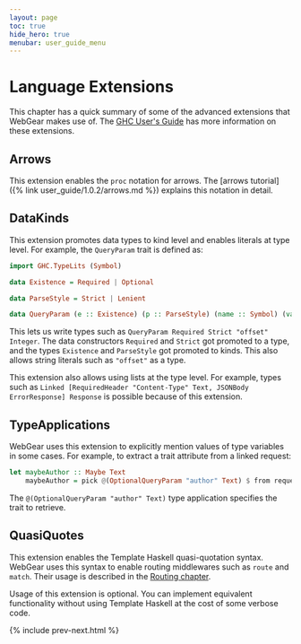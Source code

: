 ```yaml
---
layout: page
toc: true
hide_hero: true
menubar: user_guide_menu
---
```


# Language Extensions

This chapter has a quick summary of some of the advanced extensions that WebGear makes use of. The [GHC User's
Guide](https://downloads.haskell.org/~ghc/latest/docs/html/users_guide/index.html) has more information on these extensions.

## Arrows

This extension enables the `proc` notation for arrows. The [arrows tutorial]({% link user_guide/1.0.2/arrows.md %})
explains this notation in detail.

## DataKinds

This extension promotes data types to kind level and enables literals at type level. For example, the `QueryParam` trait
is defined as:

```haskell
import GHC.TypeLits (Symbol)

data Existence = Required | Optional

data ParseStyle = Strict | Lenient

data QueryParam (e :: Existence) (p :: ParseStyle) (name :: Symbol) (val :: Type) = QueryParam
```

This lets us write types such as `QueryParam Required Strict "offset" Integer`. The data constructors `Required` and
`Strict` got promoted to a type, and the types `Existence` and `ParseStyle` got promoted to kinds. This also allows
string literals such as `"offset"` as a type.

This extension also allows using lists at the type level. For example, types such as `Linked [RequiredHeader
"Content-Type" Text, JSONBody ErrorResponse] Response` is possible because of this extension.

## TypeApplications

WebGear uses this extension to explicitly mention values of type variables in some cases. For example, to extract a
trait attribute from a linked request:

```haskell
let maybeAuthor :: Maybe Text
    maybeAuthor = pick @(OptionalQueryParam "author" Text) $ from request
```

The `@(OptionalQueryParam "author" Text)` type application specifies the trait to retrieve.

## QuasiQuotes

This extension enables the Template Haskell quasi-quotation syntax. WebGear uses this syntax to enable routing
middlewares such as `route` and `match`. Their usage is described in the [Routing
chapter](./routing.html#routing-middlewares).

Usage of this extension is optional. You can implement equivalent functionality without using Template Haskell at the
cost of some verbose code.

{% include prev-next.html %}
